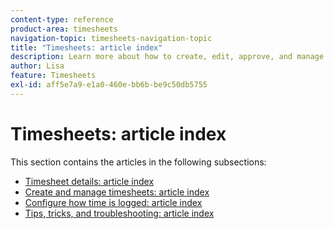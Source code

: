 ```yaml
---
content-type: reference
product-area: timesheets
navigation-topic: timesheets-navigation-topic
title: "Timesheets: article index"
description: Learn more about how to create, edit, approve, and manage timesheets, timesheet profiles, and hour types in the following sections. 
author: Lisa
feature: Timesheets
exl-id: aff5e7a9-e1a0-460e-bb6b-be9c50db5755
---
```

# Timesheets: article index

<!-- Audited: 12/2023 -->

This section contains the articles in the following subsections:

* [Timesheet details: article index](../timesheets/timesheets/timesheets.md) 
* [Create and manage timesheets: article index](../timesheets/create-and-manage-timesheets/create-and-manage-timesheets.md) 
* [Configure how time is logged: article index](../timesheets/config-timesheet-prefs/configure-timesheet-preferences.md) 
* [Tips, tricks, and troubleshooting: article index](../timesheets/tips-tricks-and-troubleshooting/tips-tricks-and-troubleshooting-timesheets.md)
